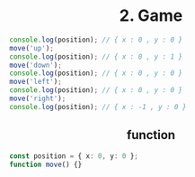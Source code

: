 <h1 align="center">
2. Game
</h1>

```ts
console.log(position); // { x : 0 , y : 0 }
move('up');
console.log(position); // { x : 0 , y : 1 }
move('down');
console.log(position); // { x : 0 , y : 0 }
move('left');
console.log(position); // { x : 0 , y : 0 }
move('right');
console.log(position); // { x : -1 , y : 0 }
```

<h2 align="center">
function
</h2>

```ts
const position = { x: 0, y: 0 };
function move() {}
```
